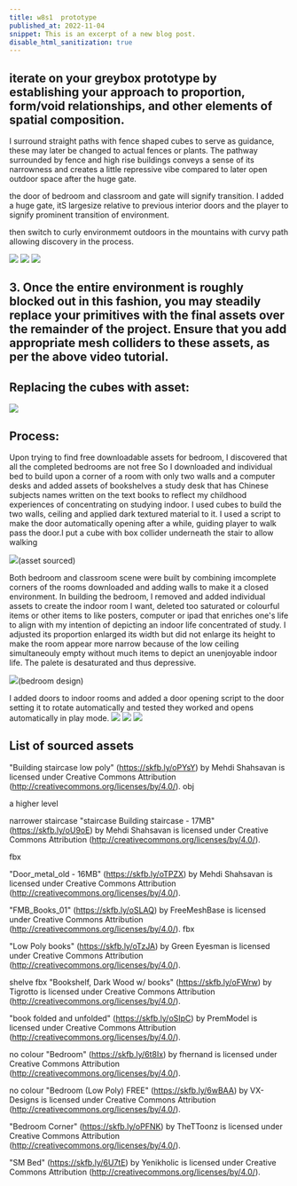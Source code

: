 ```yaml
---
title: w8s1  prototype
published_at: 2022-11-04
snippet: This is an excerpt of a new blog post.
disable_html_sanitization: true
---
```



## iterate on your greybox prototype by establishing your approach to proportion, form/void relationships, and other elements of spatial composition.

I surround straight paths with fence shaped cubes to serve as guidance, these may later be changed to actual fences or plants.
The pathway surrounded by fence and high rise buildings conveys a sense of its narrowness and creates a little repressive vibe compared to later open outdoor space after the huge gate.

the door of bedroom and  classroom and gate will signify transition.
I added a huge gate, itS largesize relative to previous interior doors and the player to signify prominent transition of environment. 

then switch to curly environmemt outdoors in the mountains with curvy path allowing discovery in the process.


![ ](w8/1.png)
![ ](w8/2.png)
![ ](w8/3.png)




## 3. Once the entire environment is roughly blocked out in this fashion, you may steadily replace your primitives with the final assets over the remainder of the project. Ensure that you add appropriate mesh colliders to these assets, as per the above video tutorial.

## Replacing the cubes with asset:
![ ](w8/4.png)


## Process: 

Upon trying to find free downloadable assets for bedroom, I discovered that all the completed bedrooms are not free 
So I downloaded and individual bed to build upon a corner of a room with only two walls and a computer desks and added assets of bookshelves a study desk that has Chinese subjects names written on the text books to reflect my childhood experiences of concentrating on studying indoor. I used cubes to build the two walls, ceiling and applied dark textured material to it. I used a script to make the door automatically opening after a while, guiding player to walk pass the door.I put a cube with box collider underneath the stair to allow walking 

![ ](w8/7.png)(asset sourced)

Both bedroom and classroom scene were built by combining imcomplete corners of the rooms downloaded and adding walls to make it a closed environment. In building the bedroom, I removed and added individual assets to create the indoor room I want, deleted too saturated or colourful items or other items to like posters, computer or ipad that enriches one's life to align with my intention of depicting an indoor life concentrated of study. I adjusted its proportion enlarged its width but did not enlarge its height to make the room appear more narrow because of the low ceiling simultaneouly empty without much items to depict an unenjoyable indoor life. The palete is desaturated and thus depressive.

![ ](w8/6.png)(bedroom design)

I added doors to indoor rooms and added a door opening script to the door setting it to rotate automatically and tested they worked and opens automatically in play mode. 
![ ](w8/d.png)
![ ](w8/5.png)
![ ](w8/c.png)




## List of sourced assets

"Building staircase low poly" (https://skfb.ly/oPYsY) by Mehdi Shahsavan is licensed under Creative Commons Attribution (http://creativecommons.org/licenses/by/4.0/).
obj

a higher level

narrower staircase
"staircase Building staircase - 17MB" (https://skfb.ly/oU9oE) by Mehdi Shahsavan is licensed under Creative Commons Attribution (http://creativecommons.org/licenses/by/4.0/).

fbx

"Door_metal_old - 16MB" (https://skfb.ly/oTPZX) by Mehdi Shahsavan is licensed under Creative Commons Attribution (http://creativecommons.org/licenses/by/4.0/).



"FMB_Books_01" (https://skfb.ly/oSLAQ) by FreeMeshBase is licensed under Creative Commons Attribution (http://creativecommons.org/licenses/by/4.0/).
fbx

"Low Poly books" (https://skfb.ly/oTzJA) by Green Eyesman is licensed under Creative Commons Attribution (http://creativecommons.org/licenses/by/4.0/).


shelve fbx
"Bookshelf, Dark Wood w/ books" (https://skfb.ly/oFWrw) by Tigrotto is licensed under Creative Commons Attribution (http://creativecommons.org/licenses/by/4.0/).

"book folded and unfolded" (https://skfb.ly/oSIpC) by PremModel is licensed under Creative Commons Attribution (http://creativecommons.org/licenses/by/4.0/).

no colour
"Bedroom" (https://skfb.ly/6t8Ix) by fhernand is licensed under Creative Commons Attribution (http://creativecommons.org/licenses/by/4.0/).

no colour
"Bedroom (Low Poly) FREE" (https://skfb.ly/6wBAA) by VX-Designs is licensed under Creative Commons Attribution (http://creativecommons.org/licenses/by/4.0/).


"Bedroom Corner" (https://skfb.ly/oPFNK) by TheTToonz is licensed under Creative Commons Attribution (http://creativecommons.org/licenses/by/4.0/).


"SM Bed" (https://skfb.ly/6U7tE) by Yenikholic is licensed under Creative Commons Attribution (http://creativecommons.org/licenses/by/4.0/).




